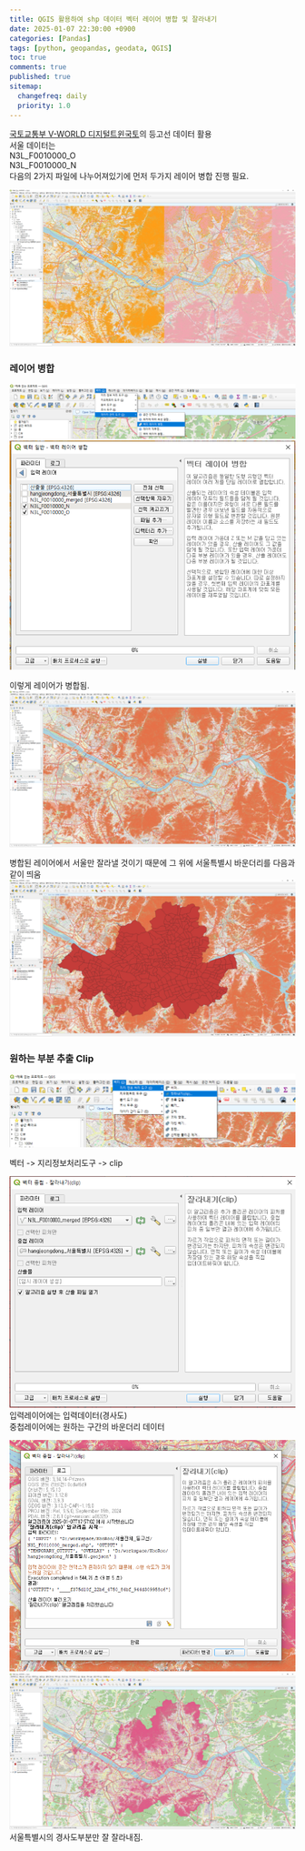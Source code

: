 ```yaml
---
title: QGIS 활용하여 shp 데이터 벡터 레이어 병합 및 잘라내기
date: 2025-01-07 22:30:00 +0900
categories: [Pandas]
tags: [python, geopandas, geodata, QGIS]
toc: true
comments: true
published: true
sitemap:
  changefreq: daily
  priority: 1.0
---
```


[국토교통부 V-WORLD 디지털트윈국토](https://www.vworld.kr/dtmk/dtmk_ntads_s002.do?datIde=30185&dsId=30185&pageIndex=1&pageSize=10&pageUnit=10&paginationInfo=egovframework.rte.ptl.mvc.tags.ui.pagination.PaginationInfo%404f2c2c28&datPageIndex=2&datPageSize=10)의 등고선 데이터 활용  
서울 데이터는   
N3L\_F0010000\_O  
N3L\_F0010000\_N  
다음의 2가지 파일에 나누어져있기에 먼저 두가지 레이어 병합 진행 필요.

![](/assets/img/post/qgis/image1.png)  


### 레이어 병합
![](/assets/img/post/qgis/image2.png)  
![](/assets/img/post/qgis/image3.png)  

이렇게 레이어가 병합됨.  
![](/assets/img/post/qgis/image4.png)

병합된 레이어에서 서울만 잘라낼 것이기 때문에 그 위에 서울특별시 바운더리를 다음과 같이 띄움  
![](/assets/img/post/qgis/image5.png)

### 원하는 부분 추출 Clip

![](/assets/img/post/qgis/image6.png)

벡터 -> 지리정보처리도구 -> clip

![](/assets/img/post/qgis/image7.png)  
입력레이어에는 입력데이터(경사도)  
중첩레이어에는 원하는 구간의 바운더리 데이터

![](/assets/img/post/qgis/image8.png)  
![](/assets/img/post/qgis/image9.png)  
서울특별시의 경사도부분만 잘 잘라내짐.